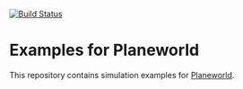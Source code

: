 [![Build Status](https://api.travis-ci.org/planeworld/examples.svg?branch=master)](https://travis-ci.org/planeworld/examples)

Examples for Planeworld
=======================

This repository contains simulation examples for [Planeworld](https://planeworld.org).
